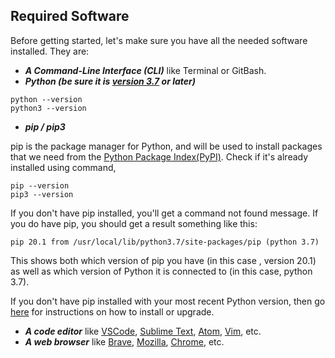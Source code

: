 ## Required Software ##

Before getting started, let's make sure you have all the needed software installed. They are:
- ***A Command-Line Interface (CLI)*** like Terminal or GitBash.
- ***Python (be sure it is [version 3.7](https://www.python.org/downloads/) or later)***

`python --version`</br>
`python3 --version`

- ***pip / pip3***

pip is the package manager for Python, and will be used to install packages that we need from the [Python Package Index(PyPI)](https://pypi.org/). Check if it's already installed using command,

`pip --version`</br>
`pip3 --version`

If you don't have pip installed, you'll get a command not found message. If you do have pip, you should get a result something like this:

`pip 20.1 from /usr/local/lib/python3.7/site-packages/pip (python 3.7)`

This shows both which version of pip you have (in this case , version 20.1) as well as which version of Python it is connected to (in this case, python 3.7).

If you don't have pip installed with your most recent Python version, then go [here](https://pip.pypa.io/en/stable/installing/) for instructions on how to install or upgrade.

- ***A code editor*** like [VSCode](https://code.visualstudio.com/), [Sublime Text](https://www.sublimetext.com/), [Atom](https://atom.io/), [Vim](https://www.vim.org/), etc.
- ***A web browser*** like [Brave](https://brave.com/download/), [Mozilla](https://www.mozilla.org/en-US/firefox/new/), [Chrome](https://www.google.com/chrome/), etc.
